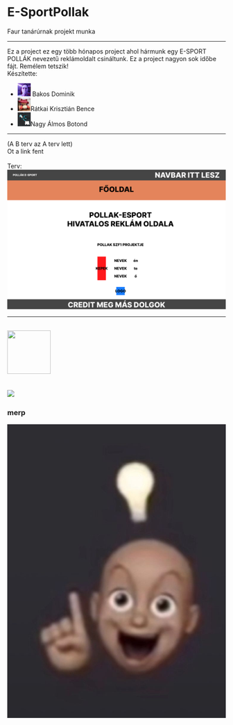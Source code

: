# E-SportPollak
Faur tanárúrnak projekt munka

<hr>

Ez a project ez egy több hónapos project ahol hármunk egy E-SPORT POLLÁK nevezetű reklámoldalt csináltunk. Ez a project nagyon sok időbe fájt. Remélem tetszik! <br>
Készítette: 
<ul>
  <li> <img src="b-terv/imgs/bakos.jpg" width="30 height="30"> Bakos Dominik</li>
  <li> <img src="b-terv/imgs/niko.png" width="30 height="30">Rátkai Krisztián Bence</li>
  <li> <img src="b-terv/imgs/astro.png" width="30 height="30">Nagy Álmos Botond</li>
</ul>


<hr>
(A B terv az A terv lett) <br>
Ot a link fent <br>
<br>
Terv: <br>
<img src="terv.png">

<hr>



<br>
<img src="https://img1.picmix.com/output/pic/normal/6/1/0/6/12126016_fcf13.gif" width="100" height="100">
<br>
<br>
<br>
<img src="https://media.tenor.com/Z6SD6vtXZS8AAAAj/merp.gif">

### merp

<img src="heureka.jpg">

